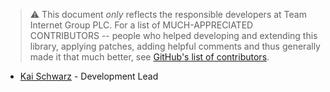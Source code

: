 > ⚠ This document _only_ reflects the responsible developers at Team Internet Group PLC. For a list of MUCH-APPRECIATED CONTRIBUTORS -- people who helped developing and extending this library, applying patches, adding helpful comments
> and thus generally made it that much better, see [GitHub's list of contributors](https://github.com/centralnicgroup-opensource/rtldev-middleware-python-sdk/contributors).

- [Kai Schwarz](//github.com/KaiSchwarz-cnic) - Development Lead
